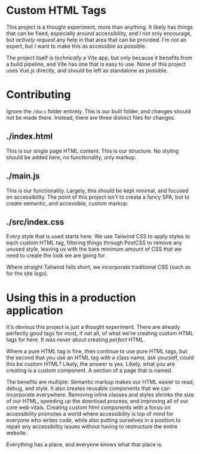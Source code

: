 # Custom HTML Tags
This project is a thought experiment, more than anything. It likely has things that can be fixed, especially around accessibility,
and I not only encourage, but _actively request_ any help in that area that can be provided. I'm not an expert, but I want to make
this as accessible as possible.

The project itself is _technically_ a Vite app, but only because it benefits from a build pipeline, and Vite has one that is easy to use. None of this project uses Vue.js directly, and should be left as standalone as possible.

# Contributing
Ignore the `/docs` folder entirely. This is our built folder, and changes should not be made there. Instead, there are three distinct files for changes.

## ./index.html
This is our single page HTML content. This is our structure. No styling should be added here, no functionality, only markup.

## ./main.js
This is our functionality. Largely, this should be kept minimal, and focused on accessibility. The point of this project isn't to create a fancy SPA, but to create semantic, and accessible, custom markup.

## ./src/index.css
Every style that is used starts here. We use Tailwind CSS to apply styles to each custom HTML tag, filtering things through PostCSS to remove any unused style, leaving us with the bare minimum amount of CSS that we need to create the look we are going for.

Where straight Tailwind falls short, we incorporate traditional CSS (such as for the site logo). 

# Using this in a production application
It's obvious this project is just a thought experiment. There are already perfectly good tags for most, if not all, of what we're creating custom HTML tags for here. It was never about creating _perfect_ HTML.

Where a pure HTML tag is fine, then continue to use pure HTML tags, but the second that you use an HTML tag with a class name, ask yourself, could this be custom HTML? Likely, the answer is yes. Likely, what you are creating is a custom component. A section of a page that is named.

The benefits are multiple: Semantic markup makes our HTML easier to read, debug, and style. It also creates reusable components that we can incorporate everywhere. Removing inline classes and styles shrinks the size of our HTML, speeding up the download process, and improving all of our core web vitals. Creating custom html components with a focus on accessibility promotes a world where accessibility is top of mind for everyone who writes code, while also putting ourselves in a position to repair any accessibility issues without having to restructure the entire website.

Everything has a place, and everyone knows what that place is.